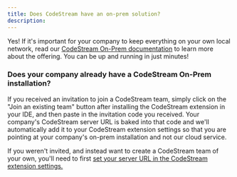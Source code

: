 ```yaml
---
title: Does CodeStream have an on-prem solution?
description: 
---
```


Yes! If it's important for your company to keep everything on your own local
network, read our [CodeStream On-Prem
documentation](https://docs.codestream.com/onprem/) to learn more about the
offering. You can be up and running in just minutes!

### Does your company already have a CodeStream On-Prem installation?

If you received an invitation to join a CodeStream team, simply click on the
"Join an existing team" button after installing the CodeStream extension in your
IDE, and then paste in the invitation code you received. Your company's
CodeStream server URL is baked into that code and we'll automatically add it to
your CodeStream extension settings so that you are pointing at your company's
on-prem installation and not our cloud service.

If you weren't invited, and instead want to create a CodeStream team of your
own, you'll need to first [set your server URL in the CodeStream extension
settings.](https://docs.codestream.com/onprem/ide/overview/)